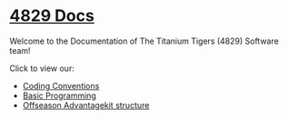 # [4829 Docs](https://github.com/TitaniumTigers4829/4829-docs/wiki)
Welcome to the Documentation of The Titanium Tigers (4829) Software team!

Click to view our:
* [Coding Conventions](https://github.com/TitaniumTigers4829/4829-docs/wiki/Coding-Conventions)
* [Basic Programming](https://github.com/TitaniumTigers4829/4829-docs/wiki/Basic-Programming)
* [Offseason Advantagekit structure](https://github.com/TitaniumTigers4829/4829-docs/wiki/Offseason-code-structure)
